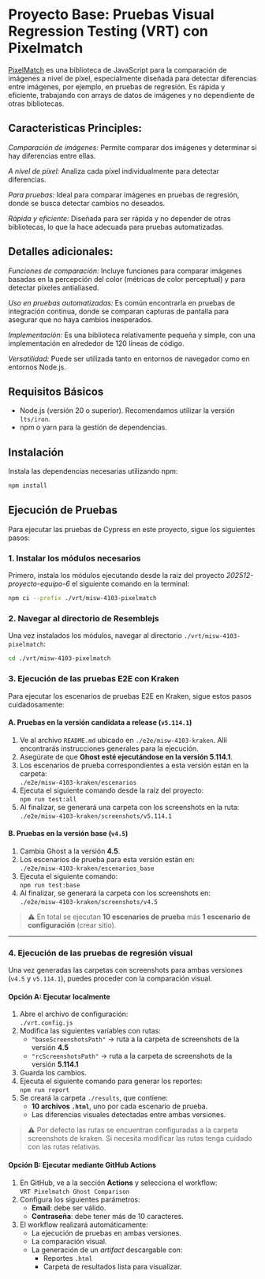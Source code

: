 
# Proyecto Base: Pruebas Visual Regression Testing (VRT) con Pixelmatch

[PixelMatch](https://github.com/mapbox/pixelmatch/blob/main/README.md) es una biblioteca de JavaScript para la comparación de imágenes a nivel de píxel, especialmente diseñada para detectar diferencias entre imágenes, por ejemplo, en pruebas de regresión. Es rápida y eficiente, trabajando con arrays de datos de imágenes y no dependiente de otras bibliotecas. 

## Caracteristicas Principles:
*Comparación de imágenes:*
Permite comparar dos imágenes y determinar si hay diferencias entre ellas. 

*A nivel de píxel:*
Analiza cada píxel individualmente para detectar diferencias. 

*Para pruebas:*
Ideal para comparar imágenes en pruebas de regresión, donde se busca detectar cambios no deseados. 

*Rápida y eficiente:*
Diseñada para ser rápida y no depender de otras bibliotecas, lo que la hace adecuada para pruebas automatizadas. 

## Detalles adicionales:

*Funciones de comparación:*
Incluye funciones para comparar imágenes basadas en la percepción del color (métricas de color perceptual) y para detectar píxeles antialiased. 

*Uso en pruebas automatizadas:*
Es común encontrarla en pruebas de integración continua, donde se comparan capturas de pantalla para asegurar que no haya cambios inesperados. 

*Implementación:*
Es una biblioteca relativamente pequeña y simple, con una implementación en alrededor de 120 líneas de código. 

*Versatilidad:*
Puede ser utilizada tanto en entornos de navegador como en entornos Node.js. 

## Requisitos Básicos

- Node.js (versión 20 o superior). Recomendamos utilizar la versión `lts/iron`.
- npm o yarn para la gestión de dependencias.

## Instalación

Instala las dependencias necesarias utilizando npm:

```bash
npm install
```

## Ejecución de Pruebas

Para ejecutar las pruebas de Cypress en este proyecto, sigue los siguientes pasos:

### 1. Instalar los módulos necesarios
Primero, instala los módulos ejecutando desde la raiz del proyecto *202512-proyecto-equipo-6* el siguiente comando en la terminal:
```bash
npm ci --prefix ./vrt/misw-4103-pixelmatch
```

### 2. Navegar al directorio de Resemblejs
Una vez instalados los módulos, navegar al directorio `./vrt/misw-4103-pixelmatch`:

```bash
cd ./vrt/misw-4103-pixelmatch
```

### 3. Ejecución de las pruebas E2E con Kraken

Para ejecutar los escenarios de pruebas E2E en Kraken, sigue estos pasos cuidadosamente:

#### A. Pruebas en la versión candidata a release (`v5.114.1`)

1. Ve al archivo `README.md` ubicado en `./e2e/misw-4103-kraken`. Allí encontrarás instrucciones generales para la ejecución.
2. Asegúrate de que **Ghost esté ejecutándose en la versión 5.114.1**.
3. Los escenarios de prueba correspondientes a esta versión están en la carpeta:  
   `./e2e/misw-4103-kraken/escenarios`
4. Ejecuta el siguiente comando desde la raíz del proyecto:  
   `npm run test:all`
5. Al finalizar, se generará una carpeta con los screenshots en la ruta:  
   `./e2e/misw-4103-kraken/screenshots/v5.114.1`

#### B. Pruebas en la versión base (`v4.5`)

1. Cambia Ghost a la versión **4.5**.
2. Los escenarios de prueba para esta versión están en:  
   `./e2e/misw-4103-kraken/escenarios_base`
3. Ejecuta el siguiente comando:  
   `npm run test:base`
4. Al finalizar, se generará la carpeta con los screenshots en:  
   `./e2e/misw-4103-kraken/screenshots/v4.5`

> ⚠️ En total se ejecutan **10 escenarios de prueba** más **1 escenario de configuración** (crear sitio).

---

### 4. Ejecución de las pruebas de regresión visual

Una vez generadas las carpetas con screenshots para ambas versiones (`v4.5` y `v5.114.1`), puedes proceder con la comparación visual.

#### Opción A: Ejecutar localmente

1. Abre el archivo de configuración:  
   `./vrt.config.js`
2. Modifica las siguientes variables con rutas:
   - `"baseScreenshotsPath"` → ruta a la carpeta de screenshots de la versión **4.5**
   - `"rcScreenshotsPath"` → ruta a la carpeta de screenshots de la versión **5.114.1**
3. Guarda los cambios.
4. Ejecuta el siguiente comando para generar los reportes:  
   `npm run report`
5. Se creará la carpeta `./results`, que contiene:
   - **10 archivos `.html`**, uno por cada escenario de prueba.
   - Las diferencias visuales detectadas entre ambas versiones.

> ⚠️ Por defecto las rutas se encuentran configuradas a la carpeta screenshots de kraken. Si necesita modificar las rutas tenga cuidado con las rutas relativas.

#### Opción B: Ejecutar mediante GitHub Actions

1. En GitHub, ve a la sección **Actions** y selecciona el workflow:  
   `VRT Pixelmatch Ghost Comparison`
2. Configura los siguientes parámetros:
   - **Email**: debe ser válido.
   - **Contraseña**: debe tener más de 10 caracteres.
3. El workflow realizará automáticamente:
   - La ejecución de pruebas en ambas versiones.
   - La comparación visual.
   - La generación de un *artifact* descargable con:
     - Reportes `.html`
     - Carpeta de resultados lista para visualizar.
